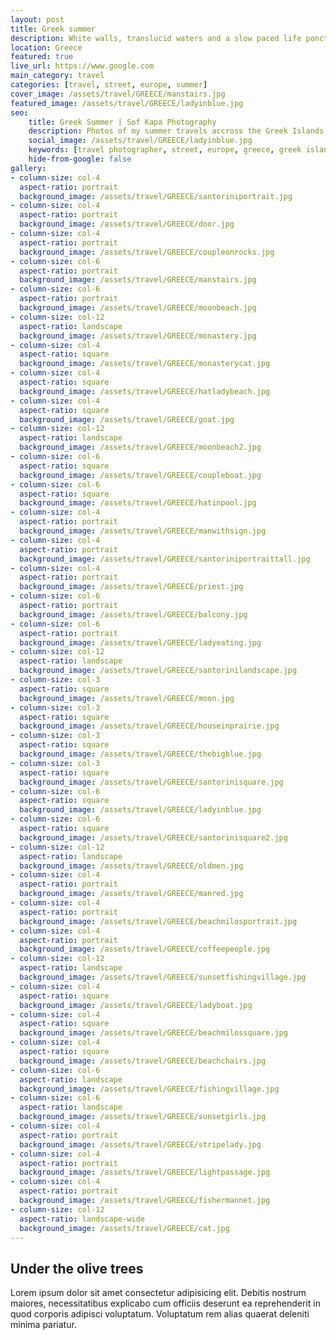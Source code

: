 ```yaml
---
layout: post
title: Greek summer
description: White walls, translucid waters and a slow paced life ponctuated by sips of freddo cappuccino
location: Greece
featured: true
live_url: https://www.google.com
main_category: travel
categories: [travel, street, europe, summer]
cover_image: /assets/travel/GREECE/manstairs.jpg
featured_image: /assets/travel/GREECE/ladyinblue.jpg
seo:
    title: Greek Summer | Sof Kapa Photography
    description: Photos of my summer travels accross the Greek Islands
    social_image: /assets/travel/GREECE/ladyinblue.jpg
    keywords: [travel photographer, street, europe, greece, greek islands]
    hide-from-google: false 
gallery:
- column-size: col-4
  aspect-ratio: portrait
  background_image: /assets/travel/GREECE/santoriniportrait.jpg
- column-size: col-4
  aspect-ratio: portrait
  background_image: /assets/travel/GREECE/door.jpg
- column-size: col-4
  aspect-ratio: portrait
  background_image: /assets/travel/GREECE/coupleonrocks.jpg
- column-size: col-6
  aspect-ratio: portrait
  background_image: /assets/travel/GREECE/manstairs.jpg
- column-size: col-6
  aspect-ratio: portrait
  background_image: /assets/travel/GREECE/moonbeach.jpg
- column-size: col-12
  aspect-ratio: landscape
  background_image: /assets/travel/GREECE/monastery.jpg
- column-size: col-4
  aspect-ratio: square
  background_image: /assets/travel/GREECE/monasterycat.jpg
- column-size: col-4
  aspect-ratio: square
  background_image: /assets/travel/GREECE/hatladybeach.jpg
- column-size: col-4
  aspect-ratio: square
  background_image: /assets/travel/GREECE/goat.jpg
- column-size: col-12
  aspect-ratio: landscape
  background_image: /assets/travel/GREECE/moonbeach2.jpg
- column-size: col-6
  aspect-ratio: square
  background_image: /assets/travel/GREECE/coupleboat.jpg
- column-size: col-6
  aspect-ratio: square
  background_image: /assets/travel/GREECE/hatinpool.jpg
- column-size: col-4
  aspect-ratio: portrait
  background_image: /assets/travel/GREECE/manwithsign.jpg
- column-size: col-4
  aspect-ratio: portrait
  background_image: /assets/travel/GREECE/santoriniportraittall.jpg
- column-size: col-4
  aspect-ratio: portrait
  background_image: /assets/travel/GREECE/priest.jpg
- column-size: col-6
  aspect-ratio: portrait
  background_image: /assets/travel/GREECE/balcony.jpg
- column-size: col-6
  aspect-ratio: portrait
  background_image: /assets/travel/GREECE/ladyeating.jpg
- column-size: col-12
  aspect-ratio: landscape
  background_image: /assets/travel/GREECE/santorinilandscape.jpg
- column-size: col-3
  aspect-ratio: square
  background_image: /assets/travel/GREECE/moon.jpg
- column-size: col-3
  aspect-ratio: square
  background_image: /assets/travel/GREECE/houseinprairie.jpg
- column-size: col-3
  aspect-ratio: square
  background_image: /assets/travel/GREECE/thebigblue.jpg
- column-size: col-3
  aspect-ratio: square
  background_image: /assets/travel/GREECE/santorinisquare.jpg
- column-size: col-6
  aspect-ratio: square
  background_image: /assets/travel/GREECE/ladyinblue.jpg
- column-size: col-6
  aspect-ratio: square
  background_image: /assets/travel/GREECE/santorinisquare2.jpg
- column-size: col-12
  aspect-ratio: landscape
  background_image: /assets/travel/GREECE/oldmen.jpg
- column-size: col-4
  aspect-ratio: portrait
  background_image: /assets/travel/GREECE/manred.jpg
- column-size: col-4
  aspect-ratio: portrait
  background_image: /assets/travel/GREECE/beachmilosportrait.jpg
- column-size: col-4
  aspect-ratio: portrait
  background_image: /assets/travel/GREECE/coffeepeople.jpg
- column-size: col-12
  aspect-ratio: landscape
  background_image: /assets/travel/GREECE/sunsetfishingvillage.jpg
- column-size: col-4
  aspect-ratio: square
  background_image: /assets/travel/GREECE/ladyboat.jpg
- column-size: col-4
  aspect-ratio: square
  background_image: /assets/travel/GREECE/beachmilossquare.jpg
- column-size: col-4
  aspect-ratio: square
  background_image: /assets/travel/GREECE/beachchairs.jpg
- column-size: col-6
  aspect-ratio: landscape
  background_image: /assets/travel/GREECE/fishingvillage.jpg
- column-size: col-6
  aspect-ratio: landscape
  background_image: /assets/travel/GREECE/sunsetgirls.jpg
- column-size: col-4
  aspect-ratio: portrait
  background_image: /assets/travel/GREECE/stripelady.jpg
- column-size: col-4
  aspect-ratio: portrait
  background_image: /assets/travel/GREECE/lightpassage.jpg
- column-size: col-4
  aspect-ratio: portrait
  background_image: /assets/travel/GREECE/fishermannet.jpg
- column-size: col-12
  aspect-ratio: landscape-wide
  background_image: /assets/travel/GREECE/cat.jpg
---
```


## Under the olive trees

Lorem ipsum dolor sit amet consectetur adipisicing elit. Debitis nostrum maiores, necessitatibus explicabo cum officiis deserunt ea reprehenderit in quod corporis adipisci voluptatum. Voluptatum rem alias quaerat deleniti minima pariatur.
